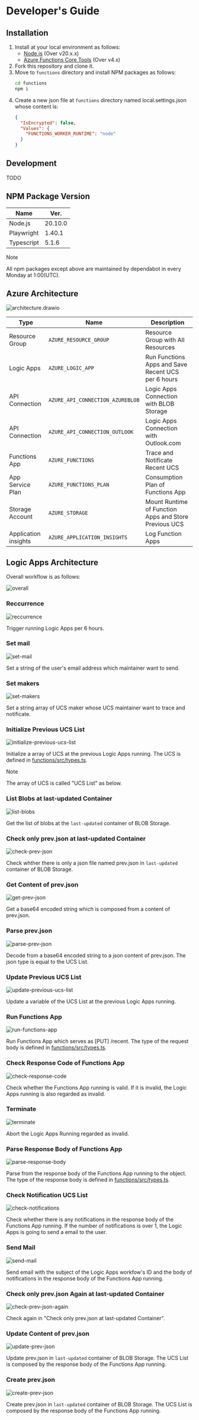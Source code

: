 # Developer's Guide

## Installation

1. Install at your local environment as follows:
   - [Node.js](https://nodejs.org) (Over v20.x.x)
   - [Azure Functions Core Tools](https://learn.microsoft.com/en-us/azure/azure-functions/functions-run-local) (Over v4.x)
2. Fork this repository and clone it.
3. Move to `functions` directory and install NPM packages as follows:
   ```bash
   cd functions
   npm i
   ```
4. Create a new json file at `functions` directory named local.settings.json whose content is:
   ```json
   {
     "IsEncrypted": false,
     "Values": {
       "FUNCTIONS_WORKER_RUNTIME": "node"
     }
   }
   ```

## Development

TODO

## NPM Package Version

| Name       | Ver.    |
| ---------- | ------- |
| Node.js    | 20.10.0 |
| Playwright | 1.40.1  |
| Typescript | 5.1.6   |

> [!NOTE]
> All npm packages except above are maintained by dependabot in every Monday at 1:00(UTC).

## Azure Architecture

![architecture.drawio](./azure-architecture/architecture.drawio.svg)

| Type                 | Name                             | Description                                           |
| -------------------- | -------------------------------- | ----------------------------------------------------- |
| Resource Group       | `AZURE_RESOURCE_GROUP`           | Resource Group with All Resources                     |
| Logic Apps           | `AZURE_LOGIC_APP`                | Run Functions Apps and Save Recent UCS per 6 hours    |
| API Connection       | `AZURE_API_CONNECTION_AZUREBLOB` | Logic Apps Connection with BLOB Storage               |
| API Connection       | `AZURE_API_CONNECTION_OUTLOOK`   | Logic Apps Connection with Outlook.com                |
| Functions App        | `AZURE_FUNCTIONS`                | Trace and Notificate Recent UCS                       |
| App Service Plan     | `AZURE_FUNCTIONS_PLAN`           | Consumption Plan of Functions App                     |
| Storage Account      | `AZURE_STORAGE`                  | Mount Runtime of Function Apps and Store Previous UCS |
| Application insights | `AZURE_APPLICATION_INSIGHTS`     | Log Function Apps                                     |

## Logic Apps Architecture

Overall workflow is as follows:

![overall](./logic-apps-architecture/overall.png)

### Reccurrence

![reccurrence](./logic-apps-architecture/reccurence.png)

Trigger running Logic Apps per 6 hours.

### Set mail

![set-mail](./logic-apps-architecture/set-mail.png)

Set a string of the user's email address which maintainer want to send.

### Set makers

![set-makers](./logic-apps-architecture/set-makers.png)

Set a string array of UCS maker whose UCS maintainer want to trace and notificate.

### Initialize Previous UCS List

![initialize-previous-ucs-list](./logic-apps-architecture/initialize-previous-ucs-list.png)

Initialize a array of UCS at the previous Logic Apps running. The UCS is defined in [functions/src/types.ts](https://github.com/infhyroyage/Tommer/blob/main/functions/src/types.ts).

> [!NOTE]
> The array of UCS is called "UCS List" as below.

### List Blobs at last-updated Container

![list-blobs](./logic-apps-architecture/list-blobs.png)

Get the list of blobs at the `last-updated` container of BLOB Storage.

### Check only prev.json at last-updated Container

![check-prev-json](./logic-apps-architecture/check-prev-json.png)

Check whther there is only a json file named prev.json in `last-updated` container of BLOB Storage.

### Get Content of prev.json

![get-prev-json](./logic-apps-architecture/get-prev-json.png)

Get a base64 encoded string which is composed from a content of prev.json.

### Parse prev.json

![parse-prev-json](./logic-apps-architecture/parse-prev-json.png)

Decode from a base64 encoded string to a json content of prev.json. The json type is equal to the UCS List.

### Update Previous UCS List

![update-previous-ucs-list](./logic-apps-architecture/update-previous-ucs-list.png)

Update a variable of the UCS List at the previous Logic Apps running.

### Run Functions App

![run-functions-app](./logic-apps-architecture/run-functions-app.png)

Run Functions App which serves as \[PUT\] /recent. The type of the request body is defined in [functions/src/types.ts](https://github.com/infhyroyage/Tommer/blob/main/functions/src/types.ts).

### Check Response Code of Functions App

![check-response-code](./logic-apps-architecture/check-response-code.png)

Check whether the Functions App running is valid. If it is invalid, the Logic Apps running is also regarded as invalid.

### Terminate

![terminate](./logic-apps-architecture/terminate.png)

Abort the Logic Apps Running regarded as invalid.

### Parse Response Body of Functions App

![parse-response-body](./logic-apps-architecture/parse-response-body.png)

Parse from the response body of the Functions App running to the object. The type of the response body is defined in [functions/src/types.ts](https://github.com/infhyroyage/Tommer/blob/main/functions/src/types.ts).

### Check Notification UCS List

![check-notifications](./logic-apps-architecture/check-notifications.png)

Check whether there is any notifications in the response body of the Functions App running. If the number of notifications is over 1, the Logic Apps is going to send a email to the user.

### Send Mail

![send-mail](./logic-apps-architecture/send-mail.png)

Send email with the subject of the Logic Apps workfow's ID and the body of notifications in the response body of the Functions App running.

### Check only prev.json Again at last-updated Container

![check-prev-json-again](./logic-apps-architecture/check-prev-json-again.png)

Check again in "Check only prev.json at last-updated Container".

### Update Content of prev.json

![update-prev-json](./logic-apps-architecture/update-prev-json.png)

Update prev.json in `last-updated` container of BLOB Storage. The UCS List is composed by the response body of the Functions App running.

### Create prev.json

![create-prev-json](./logic-apps-architecture/create-prev-json.png)

Create prev.json in `last-updated` container of BLOB Storage. The UCS List is composed by the response body of the Functions App running.
